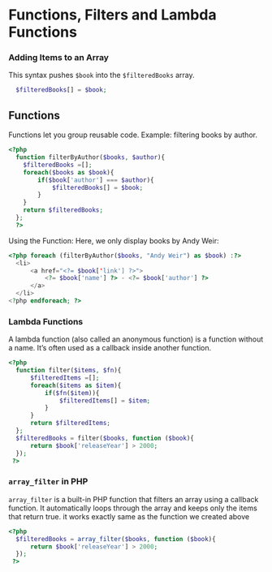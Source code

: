 # Functions, Filters and Lambda Functions

### Adding Items to an Array
This syntax pushes `$book` into the `$filteredBooks` array.
```php
  $filteredBooks[] = $book;
```

## Functions
Functions let you group reusable code.
Example: filtering books by author.
```php
<?php
  function filterByAuthor($books, $author){
    $filteredBooks =[];
    foreach($books as $book){
        if($book['author'] === $author){
            $filteredBooks[] = $book;
        }
    }
    return $filteredBooks;
  };
  ?>
```

Using the Function:
Here, we only display books by Andy Weir:
```php
<?php foreach (filterByAuthor($books, "Andy Weir") as $book) :?>
  <li>
      <a href="<?= $book['link'] ?>">
          <?= $book['name'] ?> - <?= $book['author'] ?>
      </a>
  </li>        
<?php endforeach; ?>

```

### Lambda Functions
A lambda function (also called an anonymous function) is a function without a name.
It’s often used as a callback inside another function.
```php
<?php
  function filter($items, $fn){
      $filteredItems =[];
      foreach($items as $item){
          if($fn($item)){
              $filteredItems[] = $item;
          }
      }
      return $filteredItems;
  };
  $filteredBooks = filter($books, function ($book){
      return $book['releaseYear'] > 2000;
  });
 ?>

```

### `array_filter` in PHP
`array_filter` is a built-in PHP function that filters an array using a callback function.
It automatically loops through the array and keeps only the items that return true.
it works exactly same as the function we created above
```php
<?php
  $filteredBooks = array_filter($books, function ($book){
      return $book['releaseYear'] > 2000;
  });
 ?>

```
